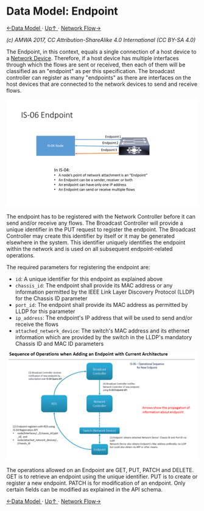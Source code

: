 # Data Model: Endpoint
[←Data Model ](3.0._Data_Model.md) · [ Up↑ ](..) · [Network Flow→](3.2._Data_Model_-_Network_Flow.md)

_(c) AMWA 2017, CC Attribution-ShareAlike 4.0 International (CC BY-SA 4.0)_

The Endpoint, in this context, equals a single connection of a host device to a [Network Device](3.3._Data_Model_-_Network_Device.md). Therefore, if a host device has multiple interfaces through which the flows are sent or received, then each of them will be classified as an "endpoint" as per this specification. The broadcast controller can register as many "endpoints" as there are interfaces on the host devices that are connected to the network devices to send and receive flows.

![Class Diagram](images/IS-06-Endpoint.png)

The endpoint has to be registered with the Network Controller before it can send and/or receive any flows. The Broadcast Controller will provide a unique identifier in the PUT request to register the endpoint. The Broadcast Controller may create this identifier by itself or it may be generated elsewhere in the system. This identifier uniquely identifies the endpoint within the network and is used on all subsequent endpoint-related operations.

The required parameters for registering the endpoint are:
* `id`: A unique identifier for this endpoint as explained above
* `chassis_id`: The endpoint shall provide its MAC address or any information permitted by the IEEE Link Layer Discovery Protocol (LLDP) for the Chassis ID parameter
* `port_id`: The endpoint shall provide its MAC address as permitted by LLDP for this parameter
* `ip_address`: The endpoint's IP address that will be used to send and/or receive the flows
* `attached_network_device`: The switch's MAC address and its ethernet information which are provided by the switch in the LLDP's mandatory Chassis ID and MAC ID parameters

![Sequence Diagram](images/Endpoint-information-flow.png)

The operations allowed on an Endpoint are GET, PUT, PATCH and DELETE. GET is to retrieve an endpoint using the unique identifier. PUT is to create or register a new endpoint. PATCH is for modification of an endpoint. Only certain fields can be modified as explained in the API schema.

[←Data Model ](3.0._Data_Model.md) · [ Up↑ ](..) · [Network Flow→](3.2._Data_Model_-_Network_Flow.md)
